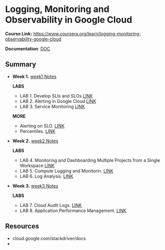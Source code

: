 # Logging, Monitoring and Observability in Google Cloud

**Course Link:** https://www.coursera.org/learn/logging-monitoring-observability-google-cloud

**Documentation**: [DOC](./docs)

## Summary

- **Week 1.** [week1 Notes](./week1.md)

  **LABS**

  - LAB 1. Develop SLIs and SLOs [LINK](./LAB1_Develop_SLI_and_SLOs.md)
  - LAB 2. Alerting in Google Cloud [LINK](./LAB2_Alerting_in_Google_Cloud.md)
  - LAB 3. Service Monitoring [LINK](./LAB3_Service_Monitoring.md)

  **MORE**

  - Alerting on SLO. [LINK](./Alerting_on_SLO.md)
  - Percentiles.  [LINK](./Percentiles.md)

- **Week 2.** [week2 Notes](./week2.md)

  **LABS**

  - LAB 4. Monitoring and Dashboarding Multiple Projects from a Single Workspace [LINK](./LAB4_Monitoring_and_Dashboarding_Multiple_Projects.md)
  - LAB 5. Compute Logging and Monitorin. [LINK](./LAB5_Compute_Logging_and_Monitoring.md)
  - LAB 6.  Log Analysis. [LINK](./LAB6_Log_Analysis.md)

- **Week 3.** [week3 Notes](./week3.md)

  **LABS**

  - LAB 7. Cloud Audit Logs. [LINK](./LAB7_Cloud_Audit_Logs.md)
  - LAB 8. Application Performance Management. [LINK](./LAB8_Application_Performance_Management.md)



## Resources

- cloud.google.com/stackdriver/docs
- 

